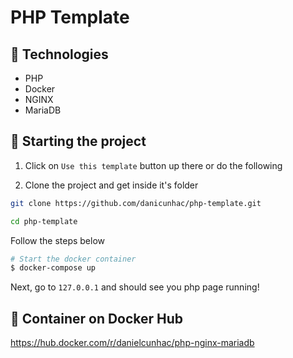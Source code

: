 # PHP Template

## 🧪 Technologies

- PHP
- Docker
- NGINX
- MariaDB

## 🚀 Starting the project

1. Click on `Use this template` button up there or do the following

2. Clone the project and get inside it's folder

  ```bash
  git clone https://github.com/danicunhac/php-template.git

  cd php-template

  ```

  Follow the steps below

  ```bash
  # Start the docker container
  $ docker-compose up
  ```

Next, go to `127.0.0.1` and should see you php page running!

## 🐳 Container on Docker Hub
https://hub.docker.com/r/danielcunhac/php-nginx-mariadb
